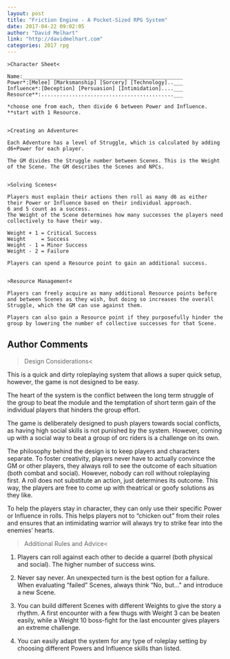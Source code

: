 ```yaml
---
layout: post
title: "Friction Engine - A Pocket-Sized RPG System"
date: 2017-04-22 09:02:05
author: "David Melhart"
link: "http://davidmelhart.com"
categories: 2017 rpg
---
```

```
>Character Sheet<

Name:____________________________________________________
Power*:[Melee] [Marksmanship] [Sorcery] [Technology]..___
Influence*:[Deception] [Persuasion] [Intimidation]....___
Resource**:...........................................___

*choose one from each, then divide 6 between Power and Influence.
**start with 1 Resource.


>Creating an Adventure<
 
Each Adventure has a level of Struggle, which is calculated by adding d6+Power for each player. 

The GM divides the Struggle number between Scenes. This is the Weight of the Scene. The GM describes the Scenes and NPCs.


>Solving Scenes<
 
Players must explain their actions then roll as many d6 as either their Power or Influence based on their individual approach.
6 and 5 count as a success.
The Weight of the Scene determines how many successes the players need collectively to have their way.

Weight + 1 = Critical Success
Weight     = Success
Weight - 1 = Minor Success
Weight - 2 = Failure

Players can spend a Resource point to gain an additional success.


>Resource Management<
 
Players can freely acquire as many additional Resource points before and between Scenes as they wish, but doing so increases the overall Struggle, which the GM can use against them.

Players can also gain a Resource point if they purposefully hinder the group by lowering the number of collective successes for that Scene.
```
## Author Comments 

>Design Considerations<

This is a quick and dirty roleplaying system that allows a super quick setup, however, the game is not designed to be easy.

The heart of the system is the conflict between the long term struggle of the group to beat the module and the temptation of short term gain of the individual players that hinders the group effort.

The game is deliberately designed to push players towards social conflicts, as having high social skills is not punished by the system. However, coming up with a social way to beat a group of orc riders is a challenge on its own.

The philosophy behind the design is to keep players and characters separate. To foster creativity, players never have to actually convince the GM or other players, they always roll to see the outcome of each situation (both combat and social). However, nobody can roll without roleplaying first. A roll does not substitute an action, just determines its outcome. This way, the players are free to come up with theatrical or goofy solutions as they like.

To help the players stay in character, they can only use their specific Power or Influence in rolls. This helps players not to “chicken out” from their roles and ensures that an intimidating warrior will always try to strike fear into the enemies’ hearts.


>Additional Rules and Advice<

1. Players can roll against each other to decide a quarrel (both physical and social). The higher number of success wins.

2. Never say never. An unexpected turn is the best option for a failure. When evaluating “failed” Scenes, always think “No, but..." and introduce a new Scene.

3. You can build different Scenes with different Weights to give the story a rhythm. A first encounter with a few thugs with Weight 3 can be beaten easily, while a Weight 10 boss-fight for the last encounter gives players an extreme challenge.

4. You can easily adapt the system for any type of roleplay setting by choosing different Powers and Influence skills than listed.
